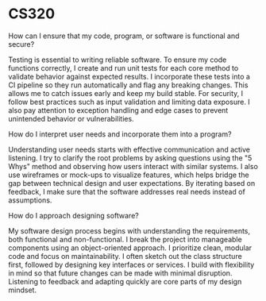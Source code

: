 # CS320

How can I ensure that my code, program, or software is functional and secure?

Testing is essential to writing reliable software. To ensure my code functions correctly, I create and run unit tests for each core method to validate behavior against expected results. I incorporate these tests into a CI pipeline so they run automatically and flag any breaking changes. This allows me to catch issues early and keep my build stable. For security, I follow best practices such as input validation and limiting data exposure. I also pay attention to exception handling and edge cases to prevent unintended behavior or vulnerabilities.

How do I interpret user needs and incorporate them into a program?

Understanding user needs starts with effective communication and active listening. I try to clarify the root problems by asking questions using the "5 Whys" method and observing how users interact with similar systems. I also use wireframes or mock-ups to visualize features, which helps bridge the gap between technical design and user expectations. By iterating based on feedback, I make sure that the software addresses real needs instead of assumptions.

How do I approach designing software?

My software design process begins with understanding the requirements, both functional and non-functional. I break the project into manageable components using an object-oriented approach. I prioritize clean, modular code and focus on maintainability. I often sketch out the class structure first, followed by designing key interfaces or services. I build with flexibility in mind so that future changes can be made with minimal disruption. Listening to feedback and adapting quickly are core parts of my design mindset.

